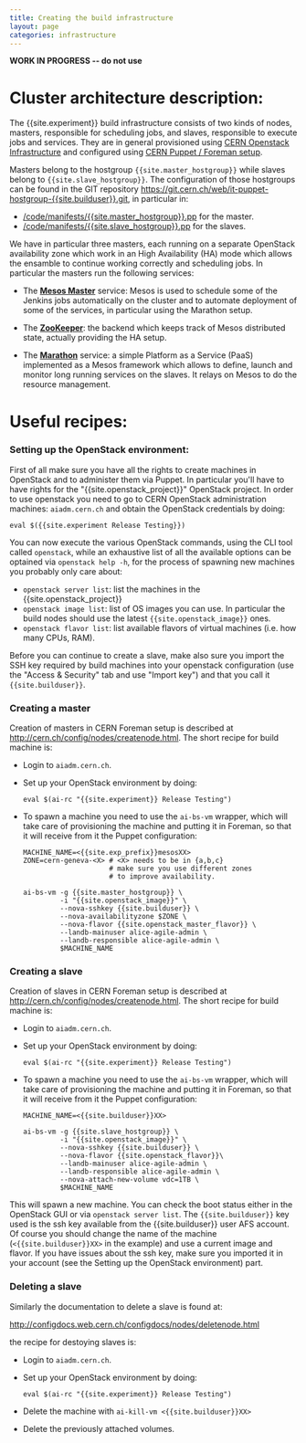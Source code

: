 ```yaml
---
title: Creating the build infrastructure
layout: page
categories: infrastructure
---
```


**WORK IN PROGRESS -- do not use**

# Cluster architecture description:

The {{site.experiment}} build infrastructure consists of two kinds of nodes, masters,
responsible for scheduling jobs, and slaves, responsible to execute jobs and
services. They are in general provisioned using [CERN Openstack
Infrastructure](http://openstack.cern.ch) and configured using [CERN Puppet /
Foreman setup](http://cern.ch/config).

Masters belong to the hostgroup `{{site.master_hostgroup}}` while slaves
belong to `{{site.slave_hostgroup}}`. The configuration of those hostgroups
can be found in the GIT repository
<https://git.cern.ch/web/it-puppet-hostgroup-{{site.builduser}}.git>, in particular in:

- [/code/manifests/{{site.master_hostgroup}}.pp](https://git.cern.ch/web/it-puppet-hostgroup-{{site.builduser}}.git/blob/HEAD:/code/manifests/{{site.master_hostgroup}}.pp)  for the master.
- [/code/manifests/{{site.slave_hostgroup}}.pp](https://git.cern.ch/web/it-puppet-hostgroup-{{site.builduser}}.git/blob/HEAD:/code/manifests/{{site.slave_hostgroup}}.pp)  for the slaves.


We have in particular three masters, each running on a separate OpenStack
availability zone which work in an High Availability (HA) mode which allows
the ensamble to continue working correctly and scheduling jobs. In particular
the masters run the following services:

- The [**Mesos Master**](http://mesos.apache.org) service: Mesos is used to
  schedule some of the Jenkins jobs automatically on the cluster and to automate
  deployment of some of the services, in particular using the Marathon setup.

- The [**ZooKeeper**](https://zookeeper.apache.org): the backend which keeps
  track of Mesos distributed state, actually providing the HA setup.

- The [**Marathon**](https://mesosphere.github.io/marathon/) service: a simple
  Platform as a Service (PaaS) implemented as a Mesos framework which allows
to define, launch and monitor long running services on the slaves. It relays
on Mesos to do the resource management.

# Useful recipes:

### Setting up the OpenStack environment:

First of all make sure you have all the rights to create machines in OpenStack
and to administer them via Puppet. In particular you'll have to have rights
for the "{{site.openstack_project}}" OpenStack project. In order to use openstack
you need to go to CERN OpenStack administration machines: `aiadm.cern.ch` and 
obtain the OpenStack credentials by doing:

    eval $({{site.experiment Release Testing}})

You can now execute the various OpenStack commands, using the CLI tool called
`openstack`, while an exhaustive list of all the available options can be
optained via `openstack help -h`, for the process of spawning new machines you probably
only care about:

- `openstack server list`: list the machines in the {{site.openstack_project}} 
- `openstack image list`: list of OS images you can use. In
  particular the build nodes should use the latest `{{site.openstack_image}}`
  ones.
- `openstack flavor list`: list available flavors of virtual machines (i.e. how
  many CPUs, RAM).

Before you can continue to create a slave, make also sure you import the SSH
key required by build machines into your openstack configuration (use the
"Access & Security" tab and use "Import key") and that you call it `{{site.builduser}}`.

### Creating a master

Creation of masters in CERN Foreman setup is described at
<http://cern.ch/config/nodes/createnode.html>. The short recipe for build
machine is:

- Login to `aiadm.cern.ch`.
- Set up your OpenStack environment by doing:

      eval $(ai-rc "{{site.experiment}} Release Testing")
- To spawn a machine you need to use the `ai-bs-vm` wrapper, which will take
  care of provisioning the machine and putting it in Foreman, so that it will
  receive from it the Puppet configuration:

      MACHINE_NAME=<{{site.exp_prefix}}mesosXX>
      ZONE=cern-geneva-<X> # <X> needs to be in {a,b,c}
                           # make sure you use different zones
                           # to improve availability.

      ai-bs-vm -g {{site.master_hostgroup}} \
               -i "{{site.openstack_image}}" \
               --nova-sshkey {{site.builduser}} \
               --nova-availabilityzone $ZONE \
               --nova-flavor {{site.openstack_master_flavor}} \
               --landb-mainuser alice-agile-admin \
               --landb-responsible alice-agile-admin \
               $MACHINE_NAME

### Creating a slave  

Creation of slaves in CERN Foreman setup is described at
<http://cern.ch/config/nodes/createnode.html>. The short recipe for build
machine is:

- Login to `aiadm.cern.ch`.
- Set up your OpenStack environment by doing:

      eval $(ai-rc "{{site.experiment}} Release Testing")

- To spawn a machine you need to use the `ai-bs-vm` wrapper, which will take
  care of provisioning the machine and putting it in Foreman, so that it will
  receive from it the Puppet configuration:

      MACHINE_NAME=<{{site.builduser}}XX>

      ai-bs-vm -g {{site.slave_hostgroup}} \
               -i "{{site.openstack_image}}" \
               --nova-sshkey {{site.builduser}} \
               --nova-flavor {{site.openstack_flavor}}\
               --landb-mainuser alice-agile-admin \
               --landb-responsible alice-agile-admin \
               --nova-attach-new-volume vdc=1TB \
               $MACHINE_NAME

This will spawn a new machine. You can check the boot status either in the
OpenStack GUI or via `openstack server list`. The `{{site.builduser}}` key used is the ssh
key available from the {{site.builduser}} user AFS account. Of course you
should change the name of the machine (`<{{site.builduser}}XX>` in the
example) and use a current image and flavor. If you have issues about the ssh
key, make sure you imported it in your account (see the Setting up the
OpenStack environment) part.

### Deleting a slave

Similarly the documentation to delete a slave is found at:

<http://configdocs.web.cern.ch/configdocs/nodes/deletenode.html>

the recipe for destoying slaves is:

- Login to `aiadm.cern.ch`.
- Set up your OpenStack environment by doing:

      eval $(ai-rc "{{site.experiment}} Release Testing")
- Delete the machine with `ai-kill-vm <{{site.builduser}}XX>`
- Delete the previously attached volumes.
